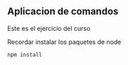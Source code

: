 ## Aplicacion de comandos

Este es el ejercicio del curso



Recordar instalar los paquetes de node


```
npm install
```